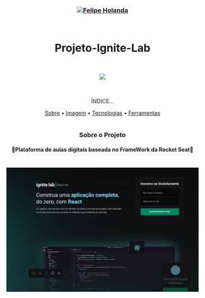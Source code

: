 <h3 align="center">
   <a href="https://www.linkedin.com/in/felipe-holanda-de-freitas-3a91281a2/">
      <img alt="Felipe Holanda" src="https://img.shields.io/badge/-Felipe Holanda-blue?style=flat&logo=Linkedin&logoColor=bluee" />
   </a>
</h3>

<br>

<h1 align="center">Projeto-Ignite-Lab</h1>

<br>

<p align="center">
<img src="http://img.shields.io/static/v1?label=STATUS&message=%20FINALIZADO&color=GREEN&style=for-the-badge"/>
</p>

<br>

<p align="center">ÍNDICE...</p>
<p align="center"><a href="#sobre-o-projeto">Sobre</a> • 
<a href="#Imagem">Imagem</a> • 
<a href="#Tecnologias-">Tecnologias</a> • 
<a href="#Ferramentas">Ferramentas</a></p>

<h1></h1>


<h3 align="center">Sobre o Projeto</h3>

<h4 align="center">🚀Plataforma de aulas digitais baseada no FrameWork da Rocket Seat🚀</h4>

<h1 align="center">
   <img alt="Imagem Banner" title="Readme" src="./event-platform/src/img/Banner1.png"/>
</h1>
